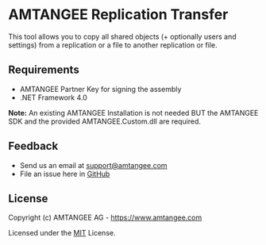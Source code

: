 # AMTANGEE Replication Transfer

This tool allows you to copy all shared objects (+ optionally users and settings) from a replication or a file to another replication or file.

## Requirements

* AMTANGEE Partner Key for signing the assembly
* .NET Framework 4.0

**Note:** An existing AMTANGEE Installation is not needed BUT the AMTANGEE SDK and the provided AMTANGEE.Custom.dll are required.

## Feedback 

* Send us an email at support@amtangee.com
* File an issue here in [GitHub](https://github.com/amtangee/Tool.ReplicationTransfer/issues)

## License

Copyright (c) AMTANGEE AG - https://www.amtangee.com

Licensed under the [MIT](LICENSE) License.
